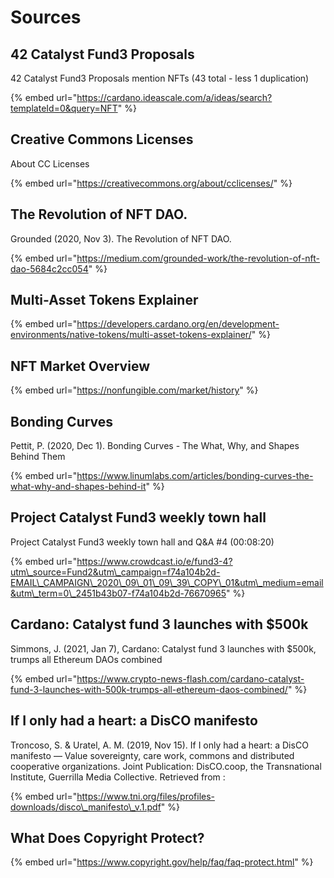 # Sources

##  42 Catalyst Fund3 Proposals 

 42 Catalyst Fund3 Proposals mention NFTs \(43 total - less 1 duplication\)

{% embed url="https://cardano.ideascale.com/a/ideas/search?templateId=0&query=NFT" %}

##  Creative Commons Licenses

About CC Licenses

{% embed url="https://creativecommons.org/about/cclicenses/" %}

##  The Revolution of NFT DAO.

Grounded \(2020, Nov 3\). The Revolution of NFT DAO.

{% embed url="https://medium.com/grounded-work/the-revolution-of-nft-dao-5684c2cc054" %}

##  Multi-Asset Tokens Explainer

{% embed url="https://developers.cardano.org/en/development-environments/native-tokens/multi-asset-tokens-explainer/" %}

##  NFT Market Overview

{% embed url="https://nonfungible.com/market/history" %}

##  Bonding Curves

Pettit, P. \(2020, Dec 1\). Bonding Curves - The What, Why, and Shapes Behind Them

{% embed url="https://www.linumlabs.com/articles/bonding-curves-the-what-why-and-shapes-behind-it" %}

## Project Catalyst Fund3 weekly town hall 

 Project Catalyst Fund3 weekly town hall and Q&A \#4 \(00:08:20\)

{% embed url="https://www.crowdcast.io/e/fund3-4?utm\_source=Fund2&utm\_campaign=f74a104b2d-EMAIL\_CAMPAIGN\_2020\_09\_01\_09\_39\_COPY\_01&utm\_medium=email&utm\_term=0\_2451b43b07-f74a104b2d-76670965" %}

##  Cardano: Catalyst fund 3 launches with $500k

Simmons, J. \(2021, Jan 7\), Cardano: Catalyst fund 3 launches with $500k, trumps all Ethereum DAOs combined

{% embed url="https://www.crypto-news-flash.com/cardano-catalyst-fund-3-launches-with-500k-trumps-all-ethereum-daos-combined/" %}

##  If I only had a heart: a DisCO manifesto

Troncoso, S. & Uratel, A. M. \(2019, Nov 15\). If I only had a heart: a DisCO manifesto — Value sovereignty, care work, commons and distributed cooperative organizations. Joint Publication: DisCO.coop, the Transnational Institute, Guerrilla Media Collective. Retrieved from :

{% embed url="https://www.tni.org/files/profiles-downloads/disco\_manifesto\_v.1.pdf" %}

## What Does Copyright Protect?

{% embed url="https://www.copyright.gov/help/faq/faq-protect.html" %}





## 



